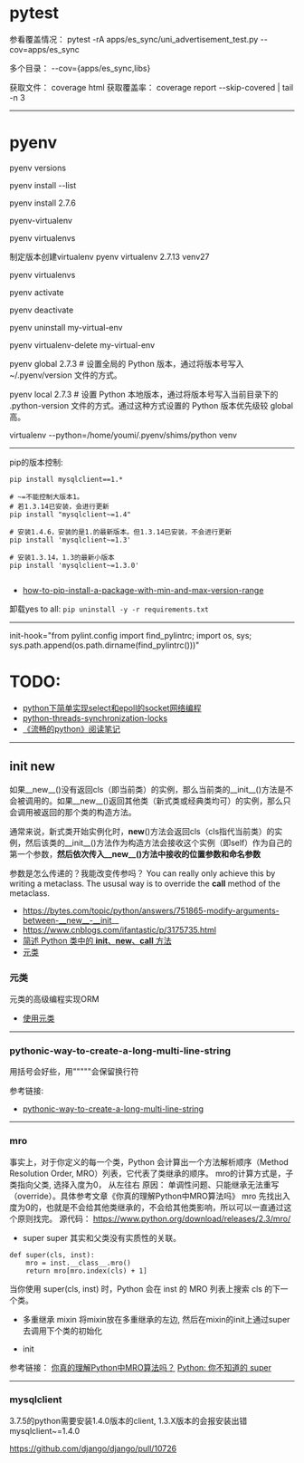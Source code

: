 # pytest

参看覆盖情况： pytest -rA apps/es_sync/uni_advertisement_test.py --cov=apps/es_sync

多个目录： --cov={apps/es_sync,libs}

获取文件： coverage html
获取覆盖率： coverage report --skip-covered | tail -n 3



--------
# pyenv

pyenv versions

pyenv install --list

pyenv install 2.7.6

pyenv-virtualenv

pyenv virtualenvs

制定版本创建virtualenv
pyenv virtualenv 2.7.13 venv27

pyenv virtualenvs

pyenv activate <name>

pyenv deactivate

pyenv uninstall my-virtual-env

pyenv virtualenv-delete my-virtual-env


pyenv global 2.7.3  # 设置全局的 Python 版本，通过将版本号写入 ~/.pyenv/version 文件的方式。

pyenv local 2.7.3  # 设置 Python 本地版本，通过将版本号写入当前目录下的 .python-version 文件的方式。通过这种方式设置的 Python 版本优先级较 global 高。


virtualenv --python=/home/youmi/.pyenv/shims/python venv

---

pip的版本控制:

```
pip install mysqlclient==1.*

# ~=不能控制大版本1。
# 若1.3.14已安装，会进行更新
pip install "mysqlclient~=1.4"

# 安装1.4.6，安装的是1.的最新版本。但1.3.14已安装，不会进行更新
pip install 'mysqlclient~=1.3'

# 安装1.3.14，1.3的最新小版本
pip install 'mysqlclient~=1.3.0'


```

- [how-to-pip-install-a-package-with-min-and-max-version-range](https://stackoverflow.com/questions/8795617/how-to-pip-install-a-package-with-min-and-max-version-range)

卸载yes to all: `pip uninstall -y -r requirements.txt`

---

init-hook="from pylint.config import find_pylintrc; import os, sys; sys.path.append(os.path.dirname(find_pylintrc()))"


# TODO:

- [python下简单实现select和epoll的socket网络编程](http://xiaorui.cc/archives/592)
- [python-threads-synchronization-locks](http://yoyzhou.github.io/blog/2013/02/28/python-threads-synchronization-locks/)
- [《流畅的python》阅读笔记](https://juejin.im/entry/59e4754951882578e27b1e7c)

---
## init new



如果__new__()没有返回cls（即当前类）的实例，那么当前类的__init__()方法是不会被调用的。如果__new__()返回其他类（新式类或经典类均可）的实例，那么只会调用被返回的那个类的构造方法。

通常来说，新式类开始实例化时，__new__()方法会返回cls（cls指代当前类）的实例，然后该类的__init__()方法作为构造方法会接收这个实例（即self）作为自己的第一个参数，**然后依次传入__new__()方法中接收的位置参数和命名参数**

参数是怎么传递的？我能改变传参吗？
You can really only achieve this by writing a metaclass.
The ususal way is to override the __call__ method of the metaclass.

- https://bytes.com/topic/python/answers/751865-modify-arguments-between-__new__-__init__
- https://www.cnblogs.com/ifantastic/p/3175735.html
- [简述 Python 类中的 __init__、__new__、__call__ 方法](https://www.cnblogs.com/bingpan/p/8270487.html)
- [元类](https://www.jianshu.com/p/2e2ee316cfd0)


### 元类
元类的高级编程实现ORM

- [使用元类](https://www.liaoxuefeng.com/wiki/1016959663602400/1017592449371072)


---
### pythonic-way-to-create-a-long-multi-line-string
用括号会好些，用"""""会保留换行符

参考链接:
- [pythonic-way-to-create-a-long-multi-line-string](https://stackoverflow.com/questions/10660435/pythonic-way-to-create-a-long-multi-line-string)

---
### mro
事实上，对于你定义的每一个类，Python 会计算出一个方法解析顺序（Method Resolution Order, MRO）列表，它代表了类继承的顺序。
mro的计算方式是，子类指向父类, 选择入度为0， 从左往右
原因： 单调性问题、只能继承无法重写（override）。具体参考文章《你真的理解Python中MRO算法吗》
mro 先找出入度为0的，也就是不会给其他类继承的，不会给其他类影响，所以可以一直通过这个原则找完。
源代码： https://www.python.org/download/releases/2.3/mro/


- super
super 其实和父类没有实质性的关联。
```
def super(cls, inst):
    mro = inst.__class__.mro()
    return mro[mro.index(cls) + 1]
```
当你使用 super(cls, inst) 时，Python 会在 inst 的 MRO 列表上搜索 cls 的下一个类。

- 多重继承 mixin
将mixin放在多重继承的左边, 然后在mixin的init上通过super去调用下个类的初始化

- init


参考链接：
[你真的理解Python中MRO算法吗？](http://python.jobbole.com/85685/)
[Python: 你不知道的 super](http://python.jobbole.com/86787/)

---
### mysqlclient

3.7.5的python需要安装1.4.0版本的client, 1.3.X版本的会报安装出错
mysqlclient~=1.4.0

https://github.com/django/django/pull/10726
